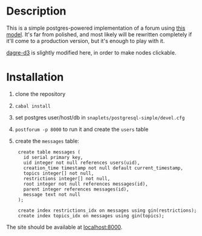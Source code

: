 # Description #
This is a simple postgres-powered implementation of a forum using
[this model](http://defanor.uberspace.net/notes/a-conversation-model.html). It's
far from polished, and most likely will be rewritten completely if
it'll come to a production version, but it's enough to play with it.

[dagre-d3](https://github.com/cpettitt/dagre-d3) is slightly modified
here, in order to make nodes clickable.

# Installation #
1. clone the repository
2. `cabal install`
3. set postgres user/host/db in `snaplets/postgresql-simple/devel.cfg`
4. `postforum -p 8000` to run it and create the `users` table
5. create the `messages` table:

        create table messages (
          id serial primary key,
          uid integer not null references users(uid),
          creation_time timestamp not null default current_timestamp,
          topics integer[] not null,
          restrictions integer[] not null,
          root integer not null references messages(id),
          parent integer references messages(id),
          message text not null
        );
        
        create index restrictions_idx on messages using gin(restrictions);
        create index topics_idx on messages using gin(topics);


The site should be available at [localhost:8000](http://localhost:8000).
